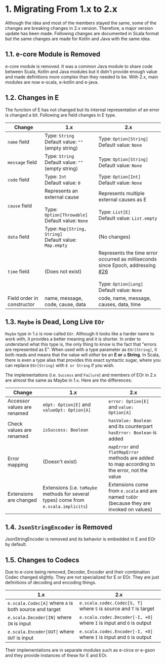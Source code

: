 
[//]: # "This file is generated by [mdoc](https://scalameta.org/mdoc). Do not edit it directly as it will be overwritten. Instead edit corresponding file in docs folder."

# 1. Migrating From 1.x to 2.x

Although the idea and most of the members stayed the same, some of the changes are breaking changes in 2.x version. Therefore, a major version update has been made. Following changes are documented in Scala format but the same changes are made for Kotlin and Java with the same idea.

## 1.1. e-core Module is Removed

e-core module is removed. It was a common Java module to share code between Scala, Kotlin and Java modules but it didn't provide enough value and made definitions more complex than they needed to be. With 2.x, main modules are now e-scala, e-kotlin and e-java.

## 1.2. Changes in E

The function of E has not changed but its internal representation of an error is changed a bit. Following are field changes in E type.

| Change                     | 1.x                                                          | 2.x                                                          |
| -------------------------- | ------------------------------------------------------------ | ------------------------------------------------------------ |
| `name` field               | Type: `String`<br />Default value: `""` (empty string)       | Type: `Option[String]`<br />Default value: `None`            |
| `message` field            | Type: `String`<br />Default value: `""` (empty string)       | Type: `Option[String]`<br />Default value: `None`            |
| `code` field               | Type: `Int`<br />Default value: `0`                          | Type: `Option[Int]`<br />Default value: `None`               |
| `cause` field              | Represents an external cause<br /><br />Type: `Option[Throwable]`<br />Default value: `None` | Represents multiple external causes as E<br /><br />Type: `List[E]`<br />Default value: `List.empty` |
| `data` field               | Type: `Map[String, String]`<br />Default value: `Map.empty`  | (No changes)                                                 |
| `time` field               | (Does not exist)                                             | Represents the time error occurred as milliseconds since Epoch, addressing [#26](https://github.com/makiftutuncu/e/issues/26) <br /><br />Type: `Option[Long]`<br />Default value: `None` |
| Field order in constructor | name, message, code, cause, data                             | code, name, message, causes, data, time                      |

## 1.3. `Maybe` is Dead, Long Live `EOr`

`Maybe` type in 1.x is now called `EOr`. Although it looks like a harder name to work with, it provides a better meaning and it is shorter. In order to understand what this type is, the only thing to know is the fact that "errors are represented as E". When used with a type parameter as `EOr[String]`, it both reads and means that the value will *either* be an **E or** a **String**. In Scala, there is even a type alias that provides this exact syntactic sugar, where you can replace `EOr[String]` with `E or String` if you wish.

The implementations (i.e. `Success` and `Failure`) and members of EOr in 2.x are almost the same as Maybe in 1.x. Here are the differences:

| Change                      | 1.x                                                          | 2.x                                                          |
| --------------------------- | ------------------------------------------------------------ | ------------------------------------------------------------ |
| Accessor values are renamed | `eOpt: Option[E]` and `valueOpt: Option[A]`                  | `error: Option[E]` and `value: Option[A]`                    |
| Check values are renamed    | `isSuccess: Boolean`                                         | `hasValue: Boolean` and its counterpart `hasError: Boolean` is added |
| Error mapping               | (Doesn't exist)                                              | `mapError` and `flatMapError` methods are added to map according to the error, not the value |
| Extensions are changed      | Extensions (i.e. `toMaybe` methods for several types) come from `e.scala.implicits`) | Extensions come from `e.scala` and are named `toEOr` (because they are invoked on values) |

## 1.4. `JsonStringEncoder` is Removed

JsonStringEncoder is removed and its behavior is embedded in E and EOr by default.

## 1.5. Changes to Codecs

Due to e-core being removed, Decoder, Encoder and their combination Codec changed slightly. They are not specialized for E or EOr. They are just definitions of decoding and encoding things.

| 1.x                                                    | 2.x                                                          |
| ------------------------------------------------------ | ------------------------------------------------------------ |
| `e.scala.Codec[A]` where `A` is both source and target | `e.scala.codec.Codec[S, T]` where `S` is source and `T` is target |
| `e.scala.Decoder[IN]` where `IN` is input              | `e.scala.codec.Decoder[-I, +O]` where `I` is input and `O` is output |
| `e.scala.Encoder[OUT]` where `OUT` is input            | `e.scala.codec.Encoder[-I, +O]` where `I` is input and `O` is output |

Their implementations are in separate modules such as e-circe or e-gson and they provide instances of these for E and EOr.
